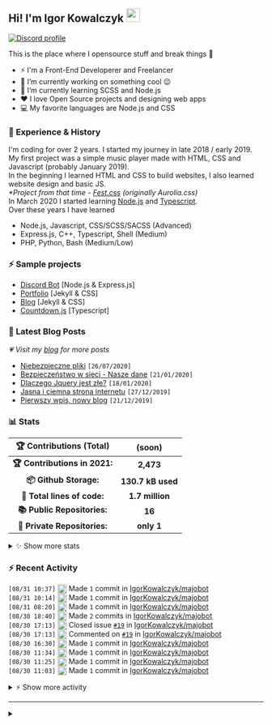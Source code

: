 <!-- ## Hi! I'm Igor Kowalczyk 🖐️ -->
## Hi! I'm Igor Kowalczyk <img src="https://raw.githubusercontent.com/igorkowalczyk/igorkowalczyk/master/src/images/wave.gif" width="27px">

[![Discord profile](https://discord.c99.nl/widget/theme-3/440200028292907048.png)](https://discord.com/users/440200028292907048)

This is the place where I opensource stuff and break things :rofl:

- ⚡  I'm a Front-End Developerer and Freelancer
- 🔭 I’m currently working on something cool :wink:
- 🌱 I’m currently learning SCSS and Node.js
- ❤️ I love Open Source projects and designing web apps
- 💻 My favorite languages are Node.js and CSS

### 💪 Experience & History
I'm coding for over 2 years. I started my journey in late 2018 / early 2019.<br>
My first project was a simple music player made with HTML, CSS and Javascript (probably January 2019).<br>
In the beginning I learned HTML and CSS to build websites, I also learned website design and basic JS.<br>
*\*Project from that time - [Fest.css](https://github.com/igorkowalczyk/fest) (originally Aurolia.css)*<br>
In March 2020 I started learning [Node.js](https://nodejs.org) and [Typescript](https://www.typescriptlang.org).<br>
Over these years I have learned
 * Node.js, Javascript, CSS/SCSS/SACSS (Advanced)
 * Express.js, C++, Typescript, Shell (Medium)
 * PHP, Python, Bash (Medium/Low)

### ⚡ Sample projects

* [Discord Bot](https://github.com/aurolia-css/majo-rebuild) [Node.js & Express.js]
* [Portfolio](https://igorkowalczyk.github.io) [Jekyll & CSS] 
* [Blog](https://igorkowalczyk.github.io/blog) [Jekyll & CSS] 
* [Countdown.js](https://igorkowalczyk.github.io/countdown) [Typescript] 

### 📕 Latest Blog Posts
*💗 Visit my [blog](https://igorkowalczyk.github.io/blog) for more posts*
<!-- START_SECTION:feed -->
   - [Niebezpieczne pliki](https://igorkowalczyk.github.io/blog/internet/2020/07/27/Niebezpieczne-pliki) `[26/07/2020]`
- [Bezpieczeństwo w sieci - Nasze dane](https://igorkowalczyk.github.io/blog/internet/2020/01/22/Bezpiecze%C5%84stwo-w-sieci-nasze-dane) `[21/01/2020]`
- [Dlaczego Jquery jest złe?](https://igorkowalczyk.github.io/blog/internet/programowanie/javascript/2020/01/19/Dlaczego-Jquery-jest-z%C5%82e) `[18/01/2020]`
- [Jasna i ciemna strona internetu](https://igorkowalczyk.github.io/blog/internet/2019/12/28/Jasna-i-ciemna-strona-internetu) `[27/12/2019]`
- [Pierwszy wpis, nowy blog](https://igorkowalczyk.github.io/blog/offtop/2019/12/22/Pierwszy-wpis,-nowy-blog) `[21/12/2019]`
<!-- Posts last updated on Tue Aug 31 2021 23:04:34 GMT+0000 (Coordinated Universal Time) -->
   <!-- END_SECTION:feed -->

### 📊 Stats

<!--START_SECTION:waka-->
 | 🏆 Contributions (Total) | (soon) |
|:-:|:-:|
| **🏆 Contributions in 2021:** | **2,473**|
| **📦 Github Storage:** | **130.7 kB used**|
| **📝 Total lines of code:** | **1.7 million**|
| **📚 Public Repositories:** | **16** |
| **🔑 Private Repositories:** | **only 1** |
<details><summary>✨ Show more stats</summary>

#### 🌞 I work most during day 

```text
🌞 Morning    201 commits    ████░░░░░░░░░░░░░░░░░░░░░   17.99% 
🌆 Daytime    536 commits    ████████████░░░░░░░░░░░░░   47.99% 
🌃 Evening    367 commits    ████████░░░░░░░░░░░░░░░░░   32.86% 
🌙 Night      13 commits     ░░░░░░░░░░░░░░░░░░░░░░░░░   1.16%
```
#### 📅 I'm most productive on Tuesday 

```text
Monday       123 commits    ██░░░░░░░░░░░░░░░░░░░░░░░   11.01% 
Tuesday      238 commits    █████░░░░░░░░░░░░░░░░░░░░   21.31% 
Wednesday    222 commits    █████░░░░░░░░░░░░░░░░░░░░   19.87% 
Thursday     123 commits    ██░░░░░░░░░░░░░░░░░░░░░░░   11.01% 
Friday       138 commits    ███░░░░░░░░░░░░░░░░░░░░░░   12.35% 
Saturday     146 commits    ███░░░░░░░░░░░░░░░░░░░░░░   13.07% 
Sunday       127 commits    ██░░░░░░░░░░░░░░░░░░░░░░░   11.37%
```


#### 📊 Weekly work stats 

```text
💬 Programming Languages: 
JavaScript               6 hrs 46 mins       ██████████████████░░░░░░░   74.05% 
EJS                      1 hr 13 mins        ███░░░░░░░░░░░░░░░░░░░░░░   13.44% 
Markdown                 30 mins             █░░░░░░░░░░░░░░░░░░░░░░░░   5.59% 
JSON                     22 mins             █░░░░░░░░░░░░░░░░░░░░░░░░   4.15% 
Other                    5 mins              ░░░░░░░░░░░░░░░░░░░░░░░░░   0.97%

💻 Operating System: 
Linux                    8 hrs 25 mins       ███████████████████████░░   92.24% 
Windows                  42 mins             ██░░░░░░░░░░░░░░░░░░░░░░░   7.76%
```

</details>

<!-- Wakatime stats generated at 2021-08-31 23:20:55.183172 -->
<!--END_SECTION:waka-->

### :zap: Recent Activity
<!--START_SECTION:activity-->
`[08/31 10:37]` <a href="https://github.com/igorkowalczyk" title="📝"><img alt="📝" src="https://github.com/igorkowalczykbot/github-activity/raw/master/icons/commit.png" align="top" height="18"></a> Made `1` commit in [IgorKowalczyk/majobot](https://github.com/IgorKowalczyk/majobot)  
`[08/31 10:14]` <a href="https://github.com/igorkowalczyk" title="📝"><img alt="📝" src="https://github.com/igorkowalczykbot/github-activity/raw/master/icons/commit.png" align="top" height="18"></a> Made `1` commit in [IgorKowalczyk/majobot](https://github.com/IgorKowalczyk/majobot)  
`[08/31 08:20]` <a href="https://github.com/igorkowalczyk" title="📝"><img alt="📝" src="https://github.com/igorkowalczykbot/github-activity/raw/master/icons/commit.png" align="top" height="18"></a> Made `1` commit in [IgorKowalczyk/majobot](https://github.com/IgorKowalczyk/majobot)  
`[08/30 18:40]` <a href="https://github.com/igorkowalczyk" title="📝"><img alt="📝" src="https://github.com/igorkowalczykbot/github-activity/raw/master/icons/commit.png" align="top" height="18"></a> Made `2` commits in [IgorKowalczyk/majobot](https://github.com/IgorKowalczyk/majobot)  
`[08/30 17:13]` <a href="https://github.com/igorkowalczyk" title="❗️"><img alt="❗️" src="https://github.com/igorkowalczykbot/github-activity/raw/master/icons/issue.png" align="top" height="18"></a> Closed issue [`#19`](https://github.com//IgorKowalczyk/majobot/issues/19 'Cannot run bot') in [IgorKowalczyk/majobot](https://github.com/IgorKowalczyk/majobot)  
`[08/30 17:13]` <a href="https://github.com/igorkowalczyk" title="🗣"><img alt="🗣" src="https://github.com/igorkowalczykbot/github-activity/raw/master/icons/comment.png" align="top" height="18"></a> Commented on [`#19`](https://github.com//IgorKowalczyk/majobot/issues/19 'Cannot run bot') in [IgorKowalczyk/majobot](https://github.com/IgorKowalczyk/majobot)  
`[08/30 16:30]` <a href="https://github.com/igorkowalczyk" title="📝"><img alt="📝" src="https://github.com/igorkowalczykbot/github-activity/raw/master/icons/commit.png" align="top" height="18"></a> Made `1` commit in [IgorKowalczyk/majobot](https://github.com/IgorKowalczyk/majobot)  
`[08/30 11:34]` <a href="https://github.com/igorkowalczyk" title="📝"><img alt="📝" src="https://github.com/igorkowalczykbot/github-activity/raw/master/icons/commit.png" align="top" height="18"></a> Made `1` commit in [IgorKowalczyk/majobot](https://github.com/IgorKowalczyk/majobot)  
`[08/30 11:25]` <a href="https://github.com/igorkowalczyk" title="📝"><img alt="📝" src="https://github.com/igorkowalczykbot/github-activity/raw/master/icons/commit.png" align="top" height="18"></a> Made `1` commit in [IgorKowalczyk/majobot](https://github.com/IgorKowalczyk/majobot)  
`[08/30 11:03]` <a href="https://github.com/igorkowalczyk" title="📝"><img alt="📝" src="https://github.com/igorkowalczykbot/github-activity/raw/master/icons/commit.png" align="top" height="18"></a> Made `1` commit in [IgorKowalczyk/majobot](https://github.com/IgorKowalczyk/majobot)  

<details><summary>⚡ Show more activity</summary>

`[08/30 10:41]` <a href="https://github.com/igorkowalczyk" title="🗣"><img alt="🗣" src="https://github.com/igorkowalczykbot/github-activity/raw/master/icons/comment.png" align="top" height="18"></a> Commented on [`#20`](https://github.com//IgorKowalczyk/majobot/issues/20 'Website Application Error') in [IgorKowalczyk/majobot](https://github.com/IgorKowalczyk/majobot)  
`[08/30 10:39]` <a href="https://github.com/igorkowalczyk" title="📝"><img alt="📝" src="https://github.com/igorkowalczykbot/github-activity/raw/master/icons/commit.png" align="top" height="18"></a> Made `1` commit in [IgorKowalczyk/majobot](https://github.com/IgorKowalczyk/majobot)  
`[08/30 10:27]` <a href="https://github.com/igorkowalczyk" title="📝"><img alt="📝" src="https://github.com/igorkowalczykbot/github-activity/raw/master/icons/commit.png" align="top" height="18"></a> Made `2` commits in [IgorKowalczyk/majobot](https://github.com/IgorKowalczyk/majobot)  
`[08/30 09:59]` <a href="https://github.com/igorkowalczyk" title="📝"><img alt="📝" src="https://github.com/igorkowalczykbot/github-activity/raw/master/icons/commit.png" align="top" height="18"></a> Made `2` commits in [IgorKowalczyk/majobot](https://github.com/IgorKowalczyk/majobot)  
`[08/29 18:27]` <a href="https://github.com/igorkowalczyk" title="🗣"><img alt="🗣" src="https://github.com/igorkowalczykbot/github-activity/raw/master/icons/comment.png" align="top" height="18"></a> Commented on [`#19`](https://github.com//IgorKowalczyk/majobot/issues/19 'Cannot run bot') in [IgorKowalczyk/majobot](https://github.com/IgorKowalczyk/majobot)  
`[08/29 17:31]` <a href="https://github.com/igorkowalczyk" title="📝"><img alt="📝" src="https://github.com/igorkowalczykbot/github-activity/raw/master/icons/commit.png" align="top" height="18"></a> Made `1` commit in [IgorKowalczyk/majobot](https://github.com/IgorKowalczyk/majobot)  
`[08/29 12:47]` <a href="https://github.com/igorkowalczyk" title="📝"><img alt="📝" src="https://github.com/igorkowalczykbot/github-activity/raw/master/icons/commit.png" align="top" height="18"></a> Made `2` commits in [IgorKowalczyk/majobot](https://github.com/IgorKowalczyk/majobot)  
`[08/29 12:29]` <a href="https://github.com/igorkowalczyk" title="➕"><img alt="➕" src="https://github.com/igorkowalczykbot/github-activity/raw/master/icons/create-repo.png" align="top" height="18"></a> Created repository <span title="Private Repo">`🔒IgorKowalczyk/majobot-v13`</span>  
`[08/29 12:08]` <a href="https://github.com/igorkowalczyk" title="📝"><img alt="📝" src="https://github.com/igorkowalczykbot/github-activity/raw/master/icons/commit.png" align="top" height="18"></a> Made `1` commit in [IgorKowalczyk/majobot](https://github.com/IgorKowalczyk/majobot)  
`[08/29 10:57]` <a href="https://github.com/igorkowalczyk" title="📝"><img alt="📝" src="https://github.com/igorkowalczykbot/github-activity/raw/master/icons/commit.png" align="top" height="18"></a> Made `2` commits in [IgorKowalczyk/majobot](https://github.com/IgorKowalczyk/majobot)  
`[08/29 10:43]` <a href="https://github.com/igorkowalczyk" title="📝"><img alt="📝" src="https://github.com/igorkowalczykbot/github-activity/raw/master/icons/commit.png" align="top" height="18"></a> Made `2` commits in [IgorKowalczyk/majobot](https://github.com/IgorKowalczyk/majobot)  
`[08/29 10:32]` <a href="https://github.com/igorkowalczyk" title="📝"><img alt="📝" src="https://github.com/igorkowalczykbot/github-activity/raw/master/icons/commit.png" align="top" height="18"></a> Made `1` commit in [IgorKowalczyk/majobot](https://github.com/IgorKowalczyk/majobot)  
`[08/29 10:07]` <a href="https://github.com/igorkowalczyk" title="📂"><img alt="📂" src="https://github.com/igorkowalczykbot/github-activity/raw/master/icons/create-branch.png" align="top" height="18"></a> Created branch [`v13-(WIP)`](https://github.com/IgorKowalczyk/majobot/tree/v13-(WIP)) in [IgorKowalczyk/majobot](https://github.com/IgorKowalczyk/majobot)  
`[08/29 10:05]` <a href="https://github.com/igorkowalczyk" title="📝"><img alt="📝" src="https://github.com/igorkowalczykbot/github-activity/raw/master/icons/commit.png" align="top" height="18"></a> Made `1` commit in [IgorKowalczyk/majobot](https://github.com/IgorKowalczyk/majobot)  
`[08/29 10:05]` <a href="https://github.com/igorkowalczyk" title="🗣"><img alt="🗣" src="https://github.com/igorkowalczykbot/github-activity/raw/master/icons/comment.png" align="top" height="18"></a> Commented on [`#19`](https://github.com//IgorKowalczyk/majobot/issues/19 'Cannot run bot') in [IgorKowalczyk/majobot](https://github.com/IgorKowalczyk/majobot)  
`[08/28 19:54]` <a href="https://github.com/igorkowalczyk" title="🗣"><img alt="🗣" src="https://github.com/igorkowalczykbot/github-activity/raw/master/icons/comment.png" align="top" height="18"></a> Commented on [`#19`](https://github.com//IgorKowalczyk/majobot/issues/19 'Cannot run bot') in [IgorKowalczyk/majobot](https://github.com/IgorKowalczyk/majobot)  
`[08/28 19:37]` <a href="https://github.com/igorkowalczyk" title="📝"><img alt="📝" src="https://github.com/igorkowalczykbot/github-activity/raw/master/icons/commit.png" align="top" height="18"></a> Made `1` commit in [IgorKowalczyk/majobot](https://github.com/IgorKowalczyk/majobot)  
`[08/28 17:19]` <a href="https://github.com/igorkowalczyk" title="🗣"><img alt="🗣" src="https://github.com/igorkowalczykbot/github-activity/raw/master/icons/comment.png" align="top" height="18"></a> Commented on [`#19`](https://github.com//IgorKowalczyk/majobot/issues/19 'Cannot run bot') in [IgorKowalczyk/majobot](https://github.com/IgorKowalczyk/majobot)  
`[08/28 15:53]` <a href="https://github.com/igorkowalczyk" title="📝"><img alt="📝" src="https://github.com/igorkowalczykbot/github-activity/raw/master/icons/commit.png" align="top" height="18"></a> Made `1` commit in [IgorKowalczyk/majobot](https://github.com/IgorKowalczyk/majobot)  
`[08/28 13:31]` <a href="https://github.com/igorkowalczyk" title="📝"><img alt="📝" src="https://github.com/igorkowalczykbot/github-activity/raw/master/icons/commit.png" align="top" height="18"></a> Made `3` commits in [IgorKowalczyk/majobot](https://github.com/IgorKowalczyk/majobot)  
`[08/28 13:31]` <a href="https://github.com/igorkowalczyk" title="🎉"><img alt="🎉" src="https://github.com/igorkowalczykbot/github-activity/raw/master/icons/merge.png" align="top" height="18"></a> Merged PR [`#18`](https://github.com//IgorKowalczyk/majobot/pull/18 'Few remain emoji fixes') in [IgorKowalczyk/majobot](https://github.com/IgorKowalczyk/majobot)  
`[08/28 13:30]` <a href="https://github.com/igorkowalczyk" title="🔍"><img alt="🔍" src="https://github.com/igorkowalczykbot/github-activity/raw/master/icons/review.png" align="top" height="18"></a> Reviewed [`#18`](https://github.com//IgorKowalczyk/majobot/pull/18 'Few remain emoji fixes') in [IgorKowalczyk/majobot](https://github.com/IgorKowalczyk/majobot)  
`[08/28 13:28]` <a href="https://github.com/igorkowalczyk" title="🗣"><img alt="🗣" src="https://github.com/igorkowalczykbot/github-activity/raw/master/icons/comment.png" align="top" height="18"></a> Commented on [`#19`](https://github.com//IgorKowalczyk/majobot/issues/19 'Cannot run bot') in [IgorKowalczyk/majobot](https://github.com/IgorKowalczyk/majobot)  

</details>
<!--END_SECTION:activity-->

---

<details>
 <summary> </summary>
 <h5>The cake is a lie 🍰❤️</h5>
 <a href="https://igorkowalczyk.github.io"><img src="https://komarev.com/ghpvc/?username=igorkowalczyk&style=flat-square&color=333333&label=Github+profile+views" alt="Github profile views"></a>
</details>